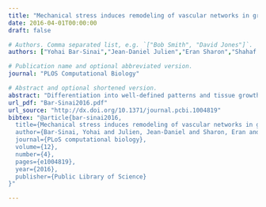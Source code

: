 ```yaml
---
title: "Mechanical stress induces remodeling of vascular networks in growing leaves"
date: 2016-04-01T00:00:00
draft: false

# Authors. Comma separated list, e.g. `["Bob Smith", "David Jones"]`.
authors: ["Yohai Bar-Sinai","Jean-Daniel Julien","Eran Sharon","Shahaf Armon","Naomi Nakayama","Mokhtar Adda-Bedia","Arezki Boudaoud"]

# Publication name and optional abbreviated version.
journal: "PLOS Computational Biology"

# Abstract and optional shortened version.
abstract: "Differentiation into well-defined patterns and tissue growth are recognized as key processes in organismal development. However, it is unclear whether patterns are passively, homogeneously dilated by growth or whether they remodel during tissue expansion. Leaf vascular networks are well-fitted to investigate this issue, since leaves are approximately two-dimensional and grow manyfold in size. Here we study experimentally and computationally how vein patterns affect growth. We first model the growing vasculature as a network of viscoelastic rods and consider its response to external mechanical stress. We use the so-called texture tensor to quantify the local network geometry and reveal that growth is heterogeneous, resembling non-affine deformations in composite materials. We then apply mechanical forces to growing leaves after veins have differentiated, which respond by anisotropic growth and reorientation of the network in the direction of external stress. External mechanical stress appears to make growth more homogeneous, in contrast with the model with viscoelastic rods. However, we reconcile the model with experimental data by incorporating randomness in rod thickness and a threshold in the rod growth law, making the rods visco-elastoplastic. Altogether, we show that the higher stiffness of veins leads to their reorientation along external forces, along with a reduction in growth heterogeneity. This process may lead to the reinforcement of leaves against mechanical stress. More generally, our work contributes to a framework whereby growth and patterns are coordinated through the differences in mechanical properties between cell types"
url_pdf: "Bar-Sinai2016.pdf"
url_source: "http://dx.doi.org/10.1371/journal.pcbi.1004819"
bibtex: "@article{bar-sinai2016,
  title={Mechanical stress induces remodeling of vascular networks in growing leaves},
  author={Bar-Sinai, Yohai and Julien, Jean-Daniel and Sharon, Eran and Armon, Shahaf and Nakayama, Naomi and Adda-Bedia, Mokhtar and Boudaoud, Arezki},
  journal={PLoS computational biology},
  volume={12},
  number={4},
  pages={e1004819},
  year={2016},
  publisher={Public Library of Science}
}"

---
```

